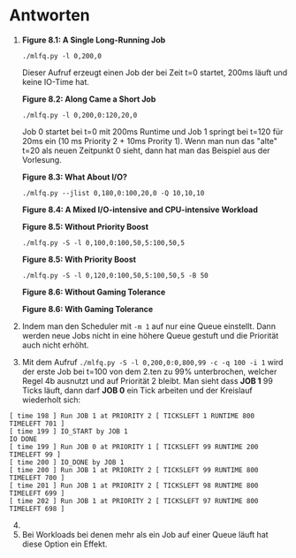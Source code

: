 # Antworten

1. **Figure 8.1: A Single Long-Running Job**

   `./mlfq.py -l 0,200,0`

   Dieser Aufruf erzeugt einen Job der bei Zeit t=0 startet, 200ms läuft und keine IO-Time hat.

   **Figure 8.2: Along Came a Short Job**

   `./mlfq.py -l 0,200,0:120,20,0`

   Job 0 startet bei t=0 mit 200ms Runtime und Job 1 springt bei t=120 für 20ms ein (10 ms Priority 2 + 10ms Prority 1). Wenn man nun das "alte" t=20 als neuen Zeitpunkt 0 sieht, dann hat man das Beispiel aus der Vorlesung.
   
   **Figure 8.3: What About I/O?**
   
   `./mlfq.py --jlist 0,180,0:100,20,0 -Q 10,10,10`
   
   **Figure 8.4: A Mixed I/O-intensive and CPU-intensive Workload**
   
   **Figure 8.5: Without Priority Boost**
   
   `./mlfq.py -S -l 0,100,0:100,50,5:100,50,5`
   
   **Figure 8.5: With Priority Boost**
   
   `./mlfq.py -S -l 0,120,0:100,50,5:100,50,5 -B 50`
   
   **Figure 8.6: Without Gaming Tolerance**
   
   **Figure 8.6: With Gaming Tolerance**


2. Indem man den Scheduler mit `-m 1` auf nur eine Queue einstellt. Dann werden neue Jobs nicht in eine höhere Queue gestuft und die Priorität auch nicht erhöht.

3. Mit dem Aufruf `./mlfq.py -S -l 0,200,0:0,800,99 -c -q 100 -i 1` wird der erste Job bei t=100 von dem 2.ten zu 99% unterbrochen, welcher Regel 4b ausnutzt und auf Priorität 2 bleibt. Man sieht dass **JOB 1** 99 Ticks läuft, dann darf **JOB 0** ein Tick arbeiten und der Kreislauf wiederholt sich:

```
[ time 198 ] Run JOB 1 at PRIORITY 2 [ TICKSLEFT 1 RUNTIME 800 TIMELEFT 701 ]
[ time 199 ] IO_START by JOB 1
IO DONE
[ time 199 ] Run JOB 0 at PRIORITY 1 [ TICKSLEFT 99 RUNTIME 200 TIMELEFT 99 ]
[ time 200 ] IO_DONE by JOB 1
[ time 200 ] Run JOB 1 at PRIORITY 2 [ TICKSLEFT 99 RUNTIME 800 TIMELEFT 700 ]
[ time 201 ] Run JOB 1 at PRIORITY 2 [ TICKSLEFT 98 RUNTIME 800 TIMELEFT 699 ]
[ time 202 ] Run JOB 1 at PRIORITY 2 [ TICKSLEFT 97 RUNTIME 800 TIMELEFT 698 ]
```


4.
5. Bei Workloads bei denen mehr als ein Job auf einer Queue läuft hat diese Option ein Effekt.                
